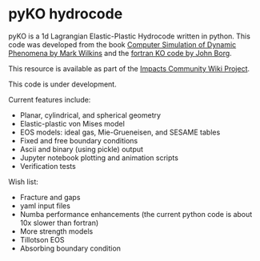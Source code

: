 # pyKO hydrocode

pyKO is a 1d Lagrangian Elastic-Plastic Hydrocode written in python.
This code was developed from the book <a href="https://link.springer.com/book/10.1007/978-3-662-03885-7">Computer Simulation of Dynamic Phenomena by Mark Wilkins</a> and the <a href="https://www.eng.mu.edu/shockphysics/KO/">fortran KO code by John Borg</a>.

This resource is available as part of the <a href="https://impacts.wiki">Impacts Community Wiki Project</a>.

This code is under development.

Current features include:
* Planar, cylindrical, and spherical geometry
* Elastic-plastic von Mises model
* EOS models: ideal gas, Mie-Grueneisen, and SESAME tables
* Fixed and free boundary conditions
* Ascii and binary (using pickle) output
* Jupyter notebook plotting and animation scripts
* Verification tests

Wish list:
* Fracture and gaps
* yaml input files
* Numba performance enhancements (the current python code is about 10x slower than fortran)
* More strength models
* Tillotson EOS
* Absorbing boundary condition

